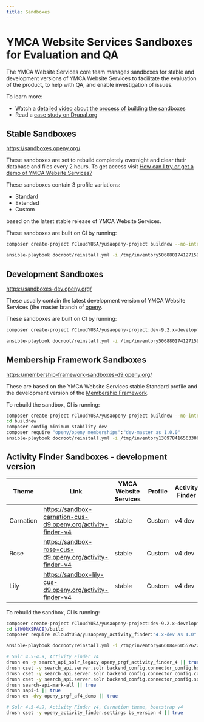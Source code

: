 ```yaml
---
title: Sandboxes
---
```


# YMCA Website Services Sandboxes for Evaluation and QA

The YMCA Website Services core team manages sandboxes for stable and development versions of YMCA Website Services to facilitate the evaluation of the product, to help with QA, and enable investigation of issues.

To learn more:

- Watch a [detailed video about the process of building the sandboxes](https://www.youtube.com/watch?v=dS-8-t0WJgo)
- Read a [case study on Drupal.org](https://www.drupal.org/case-study/open-y-sandboxes)

## Stable Sandboxes

https://sandboxes.openy.org/

These sandboxes are set to rebuild completely overnight and clear their database and files every 2 hours. To get access visit [How can I try or get a demo of YMCA Website Services?](https://community.openymca.org/t/how-can-i-try-or-get-a-demo-of-open-y/318)

These sandboxes contain 3 profile variations:

- Standard
- Extended
- Custom

based on the latest stable release of YMCA Website Services.

These sandboxes are built on CI by running:

```sh
composer create-project YCloudYUSA/yusaopeny-project buildnew --no-interaction --prefer-dist

ansible-playbook docroot/reinstall.yml -i /tmp/inventory5068801741271597001.ini -f 5 -e php_env_vars=APP_ENV=dev -e mysql_user=*** -e mysql_password=*** -e mysql_db=sandbox_carnation_custom -e drupal_folder=/var/www/sandbox_carnation_custom -e site_url=https://sandbox-carnation-cus.openy.org -e pp_environment=demo -e run_reinstall=true -e "openy_profile_install_settings='openy_configure_profile.preset=complete openy_theme_select.theme=openy_carnation'" -e use_solr=false -i localhost, --connection=local -vvvv
```

## Development Sandboxes

https://sandboxes-dev.openy.org/

These usually contain the latest development version of YMCA Website Services (the master branch of [openy](https://github.com/YCloudYUSA/yusaopeny).

These sandboxes are built on CI by running:

```sh
composer create-project YCloudYUSA/yusaopeny-project:dev-9.2.x-development buildnew --no-interaction --prefer-dist

ansible-playbook docroot/reinstall.yml -i /tmp/inventory5068801741271597001.ini -f 5 -e php_env_vars=APP_ENV=dev -e mysql_user=*** -e mysql_password=*** -e mysql_db=sandbox_carnation_custom -e drupal_folder=/var/www/sandbox_carnation_custom -e site_url=https://sandbox-carnation-cus.openy.org -e pp_environment=demo -e run_reinstall=true -e "openy_profile_install_settings='openy_configure_profile.preset=complete openy_theme_select.theme=openy_carnation'" -e use_solr=false -i localhost, --connection=local -vvvv
```

## Membership Framework Sandboxes

https://membership-framework-sandboxes-d9.openy.org/

These are based on the YMCA Website Services stable Standard profile and the development version of the [Membership Framework](https://github.com/YCloudYUSA/yusaopeny_memberships).

To rebuild the sandbox, CI is running:

```sh
composer create-project YCloudYUSA/yusaopeny-project buildnew --no-interaction --prefer-dist
cd buildnew
composer config minimum-stability dev
composer require "openy/openy_memberships":"dev-master as 1.0.0"
ansible-playbook docroot/reinstall.yml -i /tmp/inventory13097841656330601319.ini -f 5 -e php_env_vars=APP_ENV=dev -e mysql_user=*** -e mysql_password=*** -e mysql_db=d9_sandbox_carnation_std_membership_framework -e drupal_folder=/var/www/d9_sandbox_carnation_std_membership_framework -e site_url=https://sandbox-carnation-std-membership-framework-d9.openy.org -e pp_environment=membership_framework -e run_reinstall=true -e "openy_profile_install_settings='openy_configure_profile.preset=standard openy_theme_select.theme=openy_carnation openy_select_content.content=0'" -e use_solr=false -i localhost, --connection=local -vvvv
```

## Activity Finder Sandboxes - development version

| Theme | Link | YMCA Website Services | Profile | Activity Finder | Theme | Bootstrap |
| ---- | ---- | ---- | ---- | ---- | ---- | ---- |
| Carnation | https://sandbox-carnation-cus-d9.openy.org/activity-finder-v4 | stable | Custom | v4 dev | v4 |
| Rose | https://sandbox-rose-cus-d9.openy.org/activity-finder-v4 | stable |  Custom | v4 dev | v3 |
| Lily | https://sandbox-lily-cus-d9.openy.org/activity-finder-v4 | stable | Custom | v4 dev | v3 |

To rebuild the sandbox, CI is running:

```sh
composer create-project YCloudYUSA/yusaopeny-project:dev-9.2.x-development-af4 build --no-interaction --prefer-dist
cd ${WORKSPACE}/build
composer require YCloudYUSA/yusaopeny_activity_finder:"4.x-dev as 4.0"

ansible-playbook docroot/reinstall.yml -i /tmp/inventory4660848605526222353.ini -f 5 -e php_env_vars=APP_ENV=dev -e mysql_user=*** -e mysql_password=*** -e mysql_db=d9_sandbox_carnation_custom -e drupal_folder=/var/www/d9_sandbox_carnation_custom -e site_url=https://sandbox-carnation-cus-d9.openy.org -e pp_environment=demo -e run_reinstall=true -e "openy_profile_install_settings='openy_configure_profile.preset=complete openy_theme_select.theme=openy_carnation'" -i localhost, --connection=local -vvvv

# Solr 4.5-4.9, Activity Finder v4
drush en -y search_api_solr_legacy openy_prgf_activity_finder_4 || true
drush cset -y search_api.server.solr backend_config.connector_config.host 127.0.0.1 -y || true
drush cset -y search_api.server.solr backend_config.connector_config.core ${VHOST_FOLDER} -y
drush cset -y search_api.server.solr backend_config.connector_config.solr_version 4.5 -y
drush search-api-mark-all || true
drush sapi-i || true
drush en -dvy openy_prgf_af4_demo || true

# Solr 4.5-4.9, Activity Finder v4, Carnation theme, bootstrap v4
drush cset -y openy_activity_finder.settings bs_version 4 || true

```
